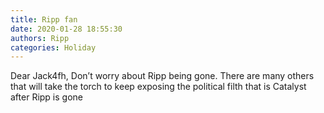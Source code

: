 ```yaml
---
title: Ripp fan
date: 2020-01-28 18:55:30
authors: Ripp
categories: Holiday
---
```


 Dear Jack4fh,
Don’t worry about Ripp being gone.   There are many others that will take the torch to keep exposing the political filth that is Catalyst after Ripp is gone